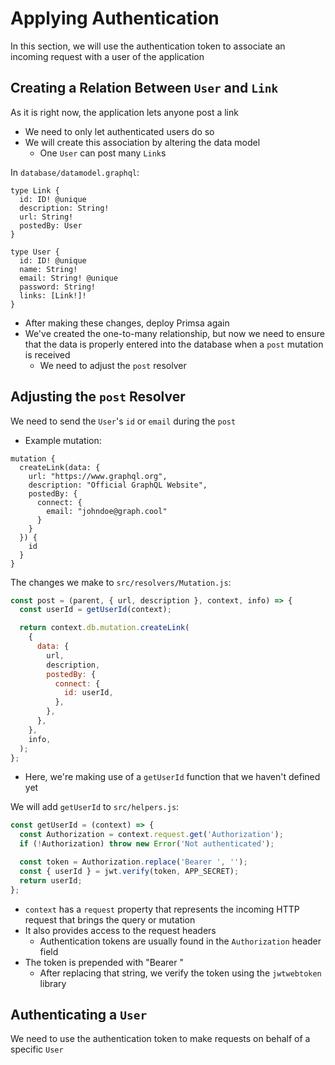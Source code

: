 # Applying Authentication
In this section, we will use the authentication token to associate an incoming request with a user of the application


## Creating a Relation Between `User` and `Link`
As it is right now, the application lets anyone post a link
- We need to only let authenticated users do so
- We will create this association by altering the data model
  - One `User` can post many `Link`s

In `database/datamodel.graphql`:

```
type Link {
  id: ID! @unique
  description: String!
  url: String!
  postedBy: User
}

type User {
  id: ID! @unique
  name: String!
  email: String! @unique
  password: String!
  links: [Link!]!
}
```

- After making these changes, deploy Primsa again
- We've created the one-to-many relationship, but now we need to ensure that the data is properly entered into the database when a `post` mutation is received
  - We need to adjust the `post` resolver


## Adjusting the `post` Resolver
We need to send the `User`'s `id` or `email` during the `post`
- Example mutation:

```
mutation {
  createLink(data: {
    url: "https://www.graphql.org",
    description: "Official GraphQL Website",
    postedBy: {
      connect: {
        email: "johndoe@graph.cool"
      }
    }
  }) {
    id
  }
}
```

The changes we make to `src/resolvers/Mutation.js`:

```javascript
const post = (parent, { url, description }, context, info) => {
  const userId = getUserId(context);

  return context.db.mutation.createLink(
    {
      data: {
        url,
        description,
        postedBy: {
          connect: {
            id: userId,
          },
        },
      },
    },
    info,
  );
};
```

- Here, we're making use of a `getUserId` function that we haven't defined yet


We will add `getUserId` to `src/helpers.js`:

```javascript
const getUserId = (context) => {
  const Authorization = context.request.get('Authorization');
  if (!Authorization) throw new Error('Not authenticated');

  const token = Authorization.replace('Bearer ', '');
  const { userId } = jwt.verify(token, APP_SECRET);
  return userId;
};
```

- `context` has a `request` property that represents the incoming HTTP request that brings the query or mutation
- It also provides access to the request headers
  - Authentication tokens are usually found in the `Authorization` header field
- The token is prepended with "Bearer "
  - After replacing that string, we verify the token using the `jwtwebtoken` library


## Authenticating a `User`
We need to use the authentication token to make requests on behalf of a specific `User`
